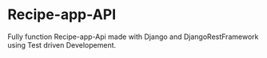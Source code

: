 # Recipe-app-API
Fully function Recipe-app-Api made with Django and DjangoRestFramework using Test driven Developement.
